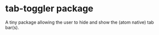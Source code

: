 # tab-toggler package

A tiny package allowing the user to hide and show the (atom native) tab bar(s).
